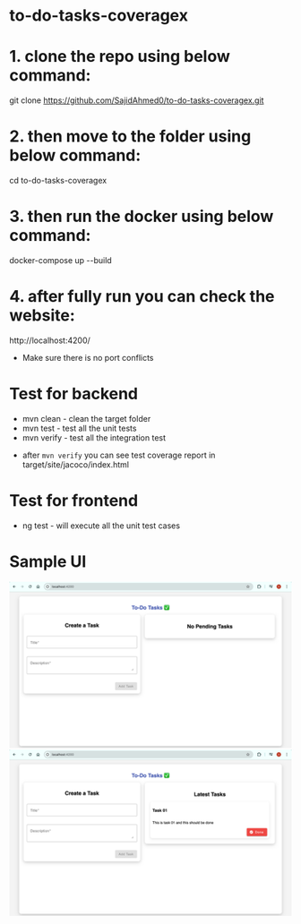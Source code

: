 # to-do-tasks-coveragex

# 1. clone the repo using below command:

git clone https://github.com/SajidAhmed0/to-do-tasks-coveragex.git

# 2. then move to the folder using below command:

cd to-do-tasks-coveragex

# 3. then run the docker using below command:

docker-compose up --build

# 4. after fully run you can check the website:

http://localhost:4200/

- Make sure there is no port conflicts

# Test for backend

- mvn clean - clean the target folder
- mvn test - test all the unit tests
- mvn verify - test all the integration test
 * after `mvn verify` you can see test coverage report in target/site/jacoco/index.html

# Test for frontend

- ng test - will execute all the unit test cases

# Sample UI

<img src="./images/img1.png">

<img src="./images/img2.png">

